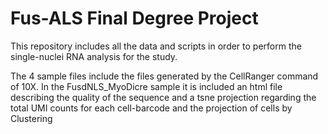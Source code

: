 # Fus-ALS Final Degree Project
This repository includes all the data and scripts in order to perform the single-nuclei RNA analysis for the study. 

The 4 sample files include the files generated by the CellRanger command of 10X.
In the FusdNLS_MyoDicre sample it is included an html file describing the quality of the sequence and a tsne projection regarding the total UMI counts for each cell-barcode and the projection of cells by Clustering
